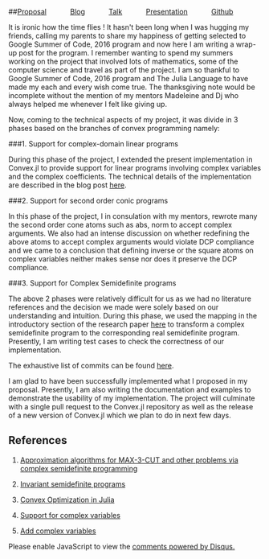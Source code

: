 <!-- 
.. title: Is it the end or another beginning ?
.. slug: is-it-the-end-or-another-beginning
.. date: 2016-08-20 02:13:21 UTC+05:30
.. tags: GSoC'16
.. category: 
.. link: 
.. description: 
.. type: text
-->

##[Proposal](http://nbviewer.jupyter.org/github/Ayush-iitkgp/GSoc-Proposal/blob/master/GSoC%202016%20Application%20Ayush%20Pandey-%20Support%20for%20complex%20numbers%20within%20Convex.jl.ipynb) &nbsp;&nbsp;&nbsp;&nbsp;&nbsp;&nbsp;&nbsp;&nbsp;&nbsp;&nbsp;&nbsp;[Blog](https://ayush-iitkgp.github.io/categories/gsoc16/) &nbsp;&nbsp;&nbsp;&nbsp;&nbsp;&nbsp;&nbsp;&nbsp;&nbsp;&nbsp;&nbsp;[Talk](https://ayush-iitkgp.github.io/stories/juliacon-2016-talk/) &nbsp;&nbsp;&nbsp;&nbsp;&nbsp;&nbsp;&nbsp;&nbsp;&nbsp;&nbsp;&nbsp;[Presentation](https://ayush-iitkgp.github.io/stories/juliacon.slides.html/) &nbsp;&nbsp;&nbsp;&nbsp;&nbsp;&nbsp;&nbsp;&nbsp;&nbsp;&nbsp;&nbsp;[Github](https://github.com/Ayush-iitkgp/Convex.jl/tree/gsoc2)

It is ironic how the time flies ! It hasn't been long when I was hugging my friends, calling my parents to share my happiness of getting selected to Google Summer of Code, 2016 program and now here I am writing a wrap-up post for the program. I remember wanting to spend my summers working on the project that involved lots of mathematics, some of the computer science and travel as part of the project. I am so thankful to Google Summer of Code, 2016 program and The Julia Language to have made my each and every wish come true. The thanksgiving note would be incomplete without the mention of my mentors Madeleine and Dj who always helped me whenever I felt like giving up.

Now, coming to the technical aspects of my project, it was divide in 3 phases based on the branches of convex programming namely:

###1. Support for complex-domain linear programs

During this phase of the project, I extended the present implementation in Convex.jl to provide support for linear programs involving complex variables and the complex coefficients. The technical details of the implementation are described in the blog post [here](https://ayush-iitkgp.github.io/posts/announcing-support-for-complex-domain-linear-programs-in-convexjl/).

###2. Support for second order conic programs

In this phase of the project, I in consulation with my mentors, rewrote many the second order cone atoms such as abs, norm to accept complex arguments. We also had an intense discussion on whether redefining the above atoms to accept complex arguments would violate DCP compliance and we came to a conclusion that defining inverse or the square atoms on complex variables neither makes sense nor does it preserve the DCP compliance.

###3. Support for Complex Semidefinite programs

The above 2 phases were relatively difficult for us as we had no literature references and the decision we made were solely based on our understanding and intuition. During this phase, we used the mapping in the introductory section of the research paper [here](http://arxiv.org/pdf/1007.2905v2.pdf) to transform a complex semidefinite program to the corresponding real semidefinite program. Presently, I am writing test cases to check the correctness of our implementation.

The exhaustive list of commits can be found [here](https://github.com/Ayush-iitkgp/Convex.jl/commits/gsoc2).

I am glad to have been successfully implemented what I proposed in my proposal. Presently, I am also writing the documentation and examples to demonstrate the usability of my implementation. The project will culminate with a single pull request to the Convex.jl repository as well as the release of a new version of Convex.jl which we plan to do in next few days. 

## References

1. [Approximation algorithms for MAX-3-CUT and other problems via complex semidefinite programming](http://www.sciencedirect.com/science/article/pii/S0022000003001454)

2. [Invariant semidefinite programs](http://arxiv.org/pdf/1007.2905v2.pdf)

3. [Convex Optimization in Julia](http://arxiv.org/pdf/1410.4821.pdf)

4. [Support for complex variables](https://github.com/JuliaOpt/Convex.jl/issues/103)

5. [Add complex variables](https://github.com/cvxgrp/cvxpy/issues/191)

<div id="disqus_thread"></div>
<script>
/**
* RECOMMENDED CONFIGURATION VARIABLES: EDIT AND UNCOMMENT THE SECTION BELOW TO INSERT DYNAMIC VALUES FROM YOUR PLATFORM OR CMS.
* LEARN WHY DEFINING THESE VARIABLES IS IMPORTANT: https://disqus.com/admin/universalcode/#configuration-variables
*/
/*
var disqus_config = function () {
this.page.url = PAGE_URL; // Replace PAGE_URL with your page's canonical URL variable
this.page.identifier = PAGE_IDENTIFIER; // Replace PAGE_IDENTIFIER with your page's unique identifier variable
};
*/
(function() { // DON'T EDIT BELOW THIS LINE
var d = document, s = d.createElement('script');

s.src = '//avoyage.disqus.com/embed.js';

s.setAttribute('data-timestamp', +new Date());
(d.head || d.body).appendChild(s);
})();
</script>
<noscript>Please enable JavaScript to view the <a href="https://disqus.com/?ref_noscript" rel="nofollow">comments powered by Disqus.</a></noscript>